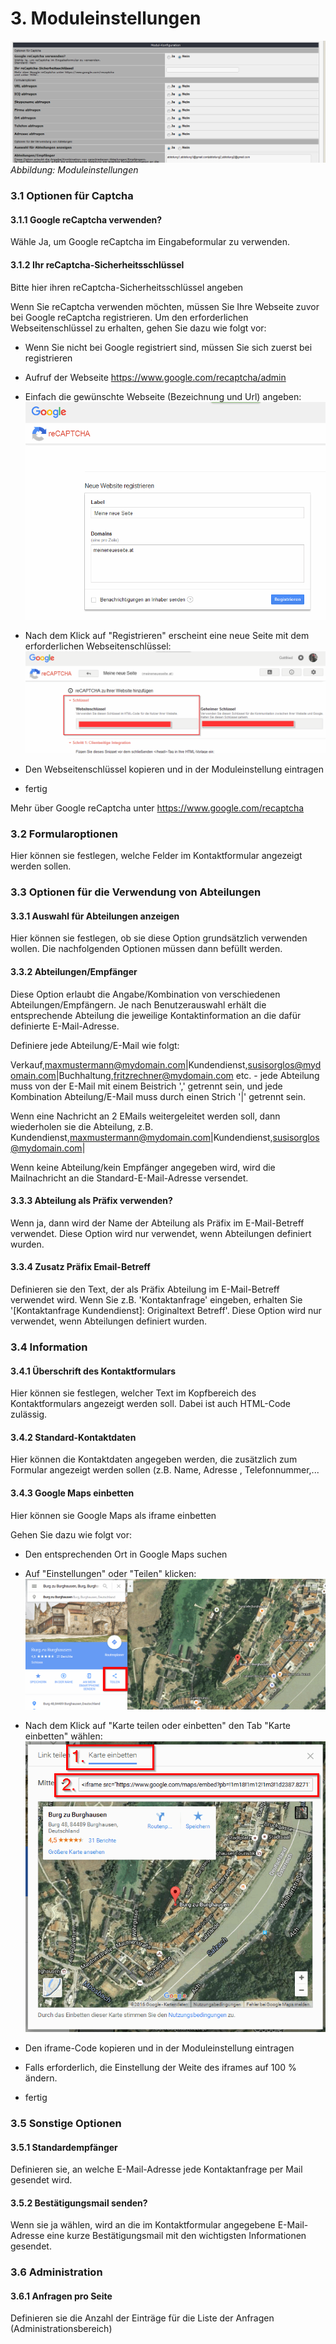# 3. Moduleinstellungen

![references](../assets/3_preferences.PNG)
*Abbildung: Moduleinstellungen*

### 3.1 Optionen für Captcha
#### 3.1.1 Google reCaptcha verwenden?
Wähle Ja, um Google reCaptcha im Eingabeformular zu verwenden.

#### 3.1.2 Ihr reCaptcha-Sicherheitsschlüssel
Bitte hier ihren reCaptcha-Sicherheitsschlüssel angeben

Wenn Sie reCaptcha verwenden möchten, müssen Sie Ihre Webseite zuvor bei Google reCaptcha registrieren. Um den erforderlichen Webseitenschlüssel zu erhalten, gehen Sie dazu wie folgt vor:
* Wenn Sie nicht bei Google registriert sind, müssen Sie sich zuerst bei registrieren
* Aufruf der Webseite https://www.google.com/recaptcha/admin
* Einfach die gewünschte Webseite (Bezeichnung und Url) angeben:
![reCaptcha 1](../assets/3_recaptcha1.PNG)

* Nach dem Klick auf "Registrieren" erscheint eine neue Seite mit dem erforderlichen Webseitenschlüssel:
![reCaptcha 2](../assets/3_recaptcha2.PNG)

* Den Webseitenschlüssel kopieren und in der Moduleinstellung eintragen
* fertig

Mehr über Google reCaptcha unter https://www.google.com/recaptcha


### 3.2 Formularoptionen
Hier können sie festlegen, welche Felder im Kontaktformular angezeigt werden sollen.


### 3.3 Optionen für die Verwendung von Abteilungen
#### 3.3.1 Auswahl für Abteilungen anzeigen
Hier können sie festlegen, ob sie diese Option grundsätzlich verwenden wollen. Die nachfolgenden Optionen müssen dann befüllt werden.

#### 3.3.2 Abteilungen/Empfänger
Diese Option erlaubt die Angabe/Kombination von verschiedenen Abteilungen/Empfängern.
Je nach Benutzerauswahl erhält die entsprechende Abteilung die jeweilige Kontaktinformation an die dafür definierte E-Mail-Adresse.

Definiere jede Abteilung/E-Mail wie folgt:

Verkauf,maxmustermann@mydomain.com|Kundendienst,susisorglos@mydomain.com|Buchhaltung,fritzrechner@mydomain.com etc. - jede Abteilung muss von der E-Mail mit einem Beistrich ',' getrennt sein,
und jede Kombination Abteilung/E-Mail muss durch einen Strich '|' getrennt sein.

Wenn eine Nachricht an 2 EMails weitergeleitet werden soll, dann wiederholen sie die Abteilung, z.B. Kundendienst,maxmustermann@mydomain.com|Kundendienst,susisorglos@mydomain.com|

Wenn keine Abteilung/kein Empfänger angegeben wird, wird die Mailnachricht an die Standard-E-Mail-Adresse versendet.


#### 3.3.3 Abteilung als Präfix verwenden?
Wenn ja, dann wird der Name der Abteilung als Präfix im E-Mail-Betreff verwendet.
Diese Option wird nur verwendet, wenn Abteilungen definiert wurden.


#### 3.3.4 Zusatz Präfix Email-Betreff
Definieren sie den Text, der als Präfix Abteilung im E-Mail-Betreff verwendet wird. Wenn Sie z.B. 'Kontaktanfrage' eingeben, erhalten Sie '[Kontaktanfrage Kundendienst]: Originaltext Betreff'.
Diese Option wird nur verwendet, wenn Abteilungen definiert wurden.


### 3.4 Information
#### 3.4.1 Überschrift des Kontaktformulars
Hier können sie festlegen, welcher Text im Kopfbereich des Kontaktformulars angezeigt werden soll. Dabei ist auch HTML-Code zulässig.


#### 3.4.2 Standard-Kontaktdaten
Hier können die Kontaktdaten angegeben werden, die zusätzlich zum Formular angezeigt werden sollen (z.B. Name, Adresse , Telefonnummer,...


#### 3.4.3 Google Maps einbetten
Hier können sie Google Maps als iframe einbetten

Gehen Sie dazu wie folgt vor:
- Den entsprechenden Ort in Google Maps suchen
- Auf "Einstellungen" oder "Teilen" klicken:
![Maps 1](../assets/3_maps1.PNG)

- Nach dem Klick auf "Karte teilen oder einbetten" den Tab "Karte einbetten" wählen:
![Maps 2](../assets/3_maps2.PNG)

- Den iframe-Code kopieren und in der Moduleinstellung eintragen
- Falls erforderlich, die Einstellung der Weite des iframes auf 100 % ändern.
- fertig


### 3.5 Sonstige Optionen
#### 3.5.1 Standardempfänger
Definieren sie, an welche E-Mail-Adresse jede Kontaktanfrage per Mail gesendet wird.


#### 3.5.2 Bestätigungsmail senden?
Wenn sie ja wählen, wird an die im Kontaktformular angegebene E-Mail-Adresse eine kurze Bestätigungsmail mit den wichtigsten Informationen gesendet.


### 3.6 Administration
#### 3.6.1 Anfragen pro Seite
Definieren sie die Anzahl der Einträge für die Liste der Anfragen (Administrationsbereich)
